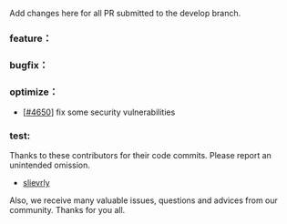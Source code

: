 Add changes here for all PR submitted to the develop branch.


<!-- Please add the `changes` to the following location(feature/bugfix/optimize/test) based on the type of PR -->

### feature：


### bugfix：


### optimize：
- [[#4650](https://github.com/seata/seata/pull/4650)] fix some security vulnerabilities

### test:

Thanks to these contributors for their code commits. Please report an unintended omission.

<!-- Please make sure your Github ID is in the list below -->
- [slievrly](https://github.com/slievrly)

Also, we receive many valuable issues, questions and advices from our community. Thanks for you all.
